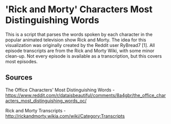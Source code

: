 # 'Rick and Morty' Characters Most Distinguishing Words

This is a script that parses the words spoken by each character in the popular animated television show Rick and Morty.
The idea for this visualization was originally created by the Reddit user RyBread7 [1].
All episode transcripts are from the Rick and Morty Wiki, with some minor clean-up.
Not every episode is available as a transcription, but this covers most episodes.

## Sources
The Office Characters' Most Distinguishing Words - https://www.reddit.com/r/dataisbeautiful/comments/8a4gbr/the_office_characters_most_distinguishing_words_oc/

Rick and Morty Transcripts - http://rickandmorty.wikia.com/wiki/Category:Transcripts
